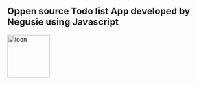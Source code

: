 ## Oppen source Todo list App developed by Negusie using Javascript
<img width="100" height="100" alt="icon" src="https://github.com/user-attachments/assets/483c493d-3c62-4686-be1f-f8ac33d7ea05" />
